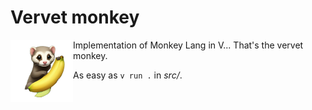# Vervet monkey

<img align="left" width="100" height="100" src="https://github.com/gthvn1/vervet/blob/master/images/ferret-and-banana.png">

Implementation of Monkey Lang in V... That's the vervet monkey.

As easy as `v run .` in *src/*.
